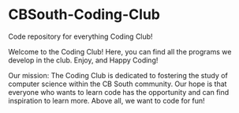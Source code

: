 # CBSouth-Coding-Club
Code repository for everything Coding Club!

Welcome to the Coding Club!
Here, you can find all the programs we develop in the club. Enjoy, and Happy Coding!

Our mission:
The Coding Club is dedicated to fostering the study of computer science within the
CB South community. Our hope is that everyone who wants to learn code has the opportunity
and can find inspiration to learn more. Above all, we want to code for fun!
